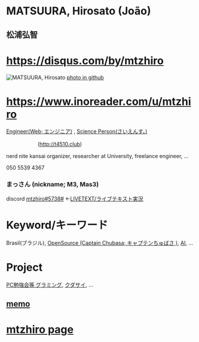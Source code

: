 # MATSUURA, Hirosato (João)

## 松浦弘智
# <a href="https://disqus.com/by/mtzhiro">https://disqus.com/by/mtzhiro</a>
<img src="http://hirosato.info/wp-content/uploads/2018/07/Portrait05.jpg" alt="MATSUURA, Hirosato" />  <a href="https://avatars0.githubusercontent.com/u/12418924?s=400&v=4">photo in github</a>
# <a href="https://www.inoreader.com/u/mtzhiro">https://www.inoreader.com/u/mtzhiro</a>

<a href="http://rck.jp">Engineer(Web; エンジニア)</a> ,   <a href="http://opennotebook.org">Science Person(さいえんす。)</a>

　　　　　　(<a href="http://t4510.club">http://t4510.club</a>)

nerd nite kansai organizer, researcher at University, freelance engineer, ...

  050 5539 4367
  
### まっさん (nickname; M3, Mas3)

discord <a href="https://tiny.cc/chubasadcchannel">mtzhiro#5738#</a> ←<a href="https://tiny.cc/chubasarealtimetext">LIVETEXT/ライブテキスト実況</a>
　　
  
# Keyword/キーワード

Brasil(ブラジル), <a href="https://codetomodachi.hateblo.jp/">OpenSource (Captain Chubasa; キャプテンちゅばさ )</a>, <a href="http://anomalyneo.com/">AI</a>, ...

# Project

<a href="http://gramming.jp">PC勉強会等 グラミング</a>, <a href="http://cudasai.com">クダサイ</a>, ...

## <a href="https://mtzhiro.github.io/a/i18">memo</a> 

# <a href="https://mtzhiro.github.io/indexpage">mtzhiro page</a>
